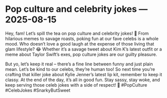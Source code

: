# Pop culture and celebrity jokes — 2025-08-15

Hey, fam! Let’s spill the tea on pop culture and celebrity jokes! 🌟 From hilarious memes to savage roasts, poking fun at our fave celebs is a whole mood. Who doesn’t love a good laugh at the expense of those living that glam lifestyle? 😂 Whether it’s a savage tweet about Kim K’s latest outfit or a meme about Taylor Swift’s exes, pop culture jokes are our guilty pleasure.

But yo, let’s keep it real – there’s a fine line between funny and just plain mean. Let’s be kind to our celebs, they’re human too! So next time you’re crafting that killer joke about Kylie Jenner’s latest lip kit, remember to keep it classy. At the end of the day, it’s all in good fun. Stay sassy, stay woke, and keep serving those celeb jokes with a side of respect! 💅 #PopCulture #CelebJokes #SnarkyButSweet